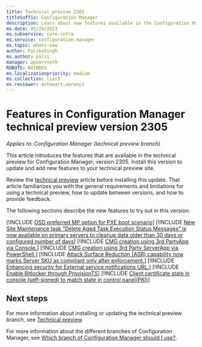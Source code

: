 ```yaml
---
title: Technical preview 2305
titleSuffix: Configuration Manager
description: Learn about new features available in the Configuration Manager technical preview branch version 2305.
ms.date: 05/24/2023
ms.subservice: core-infra
ms.service: configuration-manager
ms.topic: whats-new
author: PalikaSingh
ms.author: palsi
manager: apoorvseth
ROBOTS: NOINDEX
ms.localizationpriority: medium
ms.collection: tier3
ms.reviewer: mstewart,aaroncz 
---
```


# Features in Configuration Manager technical preview version 2305

*Applies to: Configuration Manager (technical preview branch)*

This article introduces the features that are available in the technical preview for Configuration Manager, version 2305. Install this version to update and add new features to your technical preview site.<!-- baseline only statement: When you install a new technical preview site, this release is also available as a baseline version.-->

Review the [technical preview](../technical-preview.md) article before installing this update. That article familiarizes you with the general requirements and limitations for using a technical preview, how to update between versions, and how to provide feedback.

The following sections describe the new features to try out in this version:

[!INCLUDE [OSD preferred MP option for PXE boot scenario](includes/2305/2839966.md)]
[!INCLUDE [New Site Maintenance task “Delete Aged Task Execution Status Messages” is now available on primary servers to cleanup data older than 30 days or configured number of days](includes/2305/6167745.md)]
[!INCLUDE [CMG creation using 3rd PartyApp via Console.](includes/2305/15627214.md)]
[!INCLUDE [CMG creation using 3rd Party ServerApp via PowerShell.](includes/2305/17186203.md)]
[!INCLUDE [Attack Surface Reduction (ASR) capability now marks Server SKU as compliant only after enforcement.](includes/2305/9217349.md)]
[!INCLUDE [Enhancing security for External service notifications URL.](includes/2305/10060597.md)]
[!INCLUDE [Enable Bitlocker through ProvisionTS](includes/2305/15620822.md)]
[!INCLUDE [Client certificate state in console (self-signed) to match state in control panel(PKI)](includes/2305/10278780.md)]


## Next steps

For more information about installing or updating the technical preview branch, see [Technical preview](../technical-preview.md).

For more information about the different branches of Configuration Manager, see [Which branch of Configuration Manager should I use?](../../understand/which-branch-should-i-use.md).


